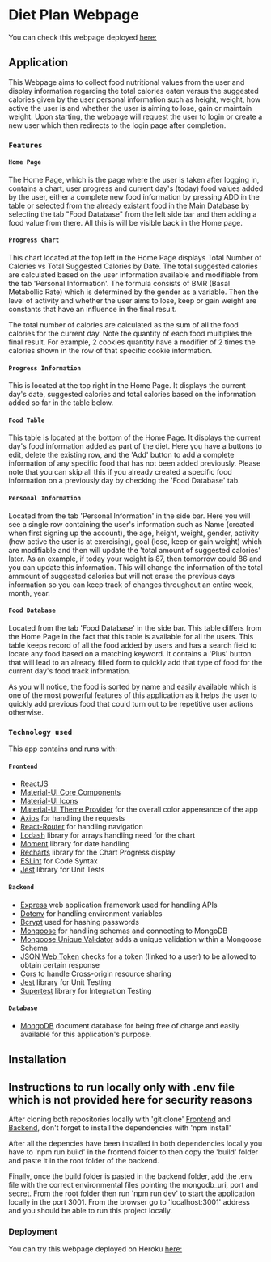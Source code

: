# Diet Plan Webpage

You can check this webpage deployed [here:](https://fathomless-fortress-72861.herokuapp.com)

## Application

This Webpage aims to collect food nutritional values from the user and display information regarding the total calories eaten versus the suggested calories given by the user personal information such as height, weight, how active the user is and whether the user is aiming to lose, gain or maintain weight. Upon starting, the webpage will request the user to login or create a new user which then redirects to the login page after completion.

### `Features`

#### `Home Page`

The Home Page, which is the page where the user is taken after logging in, contains a chart, user progress and current day's (today) food values added by the user, either a complete new food information by pressing ADD in the table or selected from the already existant food in the Main Database by selecting the tab  "Food Database" from the left side bar and then adding a food value from there. All this is will be visible back in the Home page.

#### `Progress Chart`

This chart located at the top left in the Home Page displays Total Number of Calories vs Total Suggested Calories by Date. The total suggested calories are calculated based on the user information available and modifiable from the tab 'Personal Information'. The formula consists of BMR (Basal Metabollic Rate) which is determined by the gender as a variable. Then the level of activity and whether the user aims to lose, keep or gain weight are constants that have an influence in the final result.

The total number of calories are calculated as the sum of all the food calories for the current day. Note the quantity of each food multiplies the final result. For example, 2 cookies quantity have a modifier of 2 times the calories shown in the row of that specific cookie information.

#### `Progress Information`

This is located at the top right in the Home Page. It displays the current day's date, suggested calories and total calories based on the information added so far in the table below.

#### `Food Table`

This table is located at the bottom of the Home Page. It displays the current day's food information added as part of the diet. Here you have a buttons to edit, delete the existing row, and the 'Add' button to add a complete information of any specific food that has not been added previously. Please note that you can skip all this if you already created a specific food information on a previously day by checking the 'Food Database' tab.

#### `Personal Information`

Located from the tab 'Personal Information' in the side bar. Here you will see a single row containing the user's information such as Name (created when first signing up the account), the age, height, weight, gender, activity (how active the user is at exercising), goal (lose, keep or gain weight) which are modifiable and then will update the 'total amount of suggested calories' later.
As an example, if today your weight is 87, then tomorrow could 86 and you can update this information. This will change the information of the total ammount of suggested calories but will not erase the previous days information so you can keep track of changes throughout an entire week, month, year.

#### `Food Database`

Located from the tab 'Food Database' in the side bar. This table differs from the Home Page in the fact that this table is available for all the users. This table keeps record of all the food added by users and has a search field to locate any food based on a matching keyword. It contains a 'Plus' button that will lead to an already filled form to quickly add that type of food for the current day's food track information.

As you will notice, the food is sorted by name and easily available which is one of the most powerful features of this application as it helps the user to quickly add previous food that could turn out to be repetitive user actions otherwise.

### `Technology used`

This app contains and runs with:
#### `Frontend`
* [ReactJS](https://reactjs.org/)
* [Material-UI Core Components](https://material-ui.com/) 
* [Material-UI Icons](https://material-ui.com/components/icons/)
* [Material-UI Theme Provider](https://material-ui.com/customization/theming/) for the overall color appereance of the app
* [Axios](https://github.com/axios/axios) for handling the requests
* [React-Router](https://reactrouter.com/) for handling navigation
* [Lodash](https://lodash.com/) library for arrays handling need for the chart
* [Moment](https://momentjs.com/) library for date handling
* [Recharts](https://recharts.org/en-US/) library for the Chart Progress display 
* [ESLint](https://eslint.org/) for Code Syntax
* [Jest](https://jestjs.io/) library for Unit Tests

#### `Backend`
* [Express](https://expressjs.com/) web application framework used for handling APIs
* [Dotenv](https://www.npmjs.com/package/dotenv) for handling environment variables
* [Bcrypt](https://www.npmjs.com/package/bcrypt) used for hashing passwords
* [Mongoose](https://mongoosejs.com/) for handling schemas and connecting to MongoDB 
* [Mongoose Unique Validator](https://www.npmjs.com/package/mongoose-unique-validator) adds a unique validation within a Mongoose Schema
* [JSON Web Token](https://www.npmjs.com/package/jsonwebtoken) checks for a token (linked to a user) to be allowed to obtain certain response
* [Cors](https://www.npmjs.com/package/cors) to handle Cross-origin resource sharing
* [Jest](https://jestjs.io/) library for Unit Testing 
* [Supertest](https://www.npmjs.com/package/supertest) library for Integration Testing

#### `Database`
* [MongoDB](https://www.mongodb.com/cloud/atlas) document database for being free of charge and easily available for this application's purpose.

## Installation

## Instructions to run locally only with .env file which is not provided here for security reasons

After cloning both repositories locally with 'git clone' [Frontend](https://github.com/tonyastro77/diet-plan-frontend) and [Backend](https://github.com/tonyastro77/diet-plan-backend), don't forget to install the dependencies with 'npm install'

After all the depencies have been installed in both dependencies locally you have to 'npm run build' in the frontend folder to then copy the 'build' folder and paste it in the root folder of the backend.

Finally, once the build folder is pasted in the backend folder, add the .env file with the correct environmental files pointing the mongodb_uri, port and secret. From the root folder then run 'npm run dev' to start the application locally in the port 3001.
From the browser go to 'localhost:3001' address and you should be able to run this project locally.

### Deployment

You can try this webpage deployed on Heroku [here:](https://fathomless-fortress-72861.herokuapp.com)

